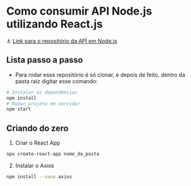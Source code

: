 # Como consumir API Node.js utilizando React.js
:anchor: [Link para o repositório da APÌ em Node.js](https://github.com/mrbrunelli/api-node-express)

## Lista passo a passo
* Para rodar esse repositório é só clonar, e depois de feito, dentro da pasta raíz digitar esse comando:
```bash
# Instalar as dependências
npm install
# Rodar projeto em servidor
npm start
```

## Criando do zero
1. Criar o React App
```bash
npx create-react-app nome_da_pasta
```

2. Instalar o Axios
```bash
npm install --save axios
```

